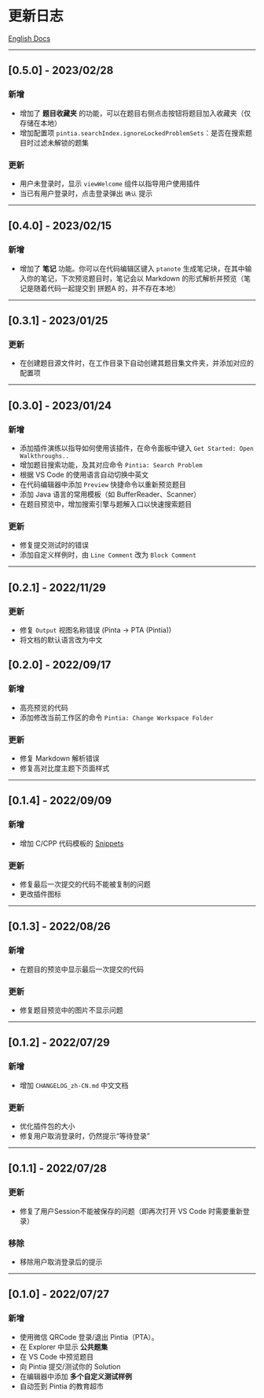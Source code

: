 # 更新日志

[English Docs](https://github.com/jinzcdev/vscode-pintia/blob/main/docs/CHANGELOG_en-US.md)

---

## [0.5.0] - 2023/02/28

### 新增

- 增加了 **题目收藏夹** 的功能，可以在题目右侧点击按钮将题目加入收藏夹（仅存储在本地）
- 增加配置项 `pintia.searchIndex.ignoreLockedProblemSets`：是否在搜索题目时过滤未解锁的题集

### 更新

- 用户未登录时，显示 `viewWelcome` 组件以指导用户使用插件
- 当已有用户登录时，点击登录弹出 `确认` 提示

---

## [0.4.0] - 2023/02/15

### 新增

- 增加了 **笔记** 功能。你可以在代码编辑区键入 `ptanote` 生成笔记块，在其中输入你的笔记，下次预览题目时，笔记会以 Markdown 的形式解析并预览（笔记是随着代码一起提交到 拼题A 的，并不存在本地）

---

## [0.3.1] - 2023/01/25

### 更新

- 在创建题目源文件时，在工作目录下自动创建其题目集文件夹，并添加对应的配置项

---

## [0.3.0] - 2023/01/24

### 新增

- 添加插件演练以指导如何使用该插件，在命令面板中键入 `Get Started: Open Walkthroughs..`
- 增加题目搜索功能，及其对应命令 `Pintia: Search Problem`
- 根据 VS Code 的使用语言自动切换中英文
- 在代码编辑器中添加 `Preview` 快捷命令以重新预览题目
- 添加 Java 语言的常用模板（如 BufferReader、Scanner）
- 在题目预览中，增加搜索引擎与题解入口以快速搜索题目

### 更新

- 修复提交测试时的错误
- 添加自定义样例时，由 `Line Comment` 改为 `Block Comment`

---

## [0.2.1] - 2022/11/29

### 更新

- 修复 `Output` 视图名称错误 (Pinta -> PTA (Pintia))
- 将文档的默认语言改为中文

## [0.2.0] - 2022/09/17

### 新增

- 高亮预览的代码
- 添加修改当前工作区的命令 `Pintia: Change Workspace Folder`

### 更新

- 修复 Markdown 解析错误
- 修复高对比度主题下页面样式

---

## [0.1.4] - 2022/09/09

### 新增

- 增加 C/CPP 代码模板的 [Snippets](https://github.com/jinzcdev/vscode-pintia#15-snippets)

### 更新

- 修复最后一次提交的代码不能被复制的问题
- 更改插件图标

---

## [0.1.3] - 2022/08/26

### 新增

- 在题目的预览中显示最后一次提交的代码

### 更新

- 修复题目预览中的图片不显示问题

---

## [0.1.2] - 2022/07/29

### 新增

- 增加 `CHANGELOG_zh-CN.md` 中文文档

### 更新

- 优化插件包的大小
- 修复用户取消登录时，仍然提示“等待登录”

---

## [0.1.1] - 2022/07/28

### 更新

- 修复了用户Session不能被保存的问题（即再次打开 VS Code 时需要重新登录）

### 移除

- 移除用户取消登录后的提示

---

## [0.1.0] - 2022/07/27

### 新增

- 使用微信 QRCode 登录/退出 Pintia（PTA）。
- 在 Explorer 中显示 **公共题集**
- 在 VS Code 中预览题目
- 向 Pintia 提交/测试你的 Solution
- 在编辑器中添加 **多个自定义测试样例**
- 自动签到 Pintia 的教育超市
